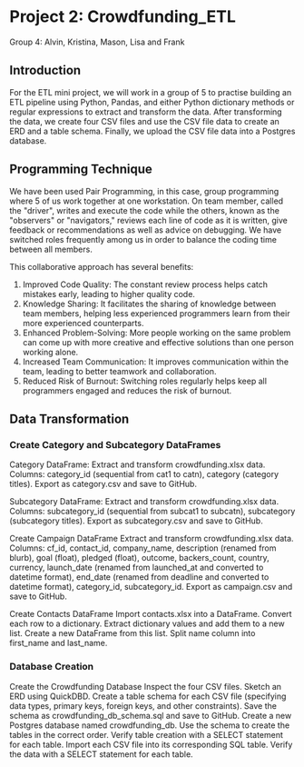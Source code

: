 # Project 2: Crowdfunding_ETL

Group 4: Alvin, Kristina, Mason, Lisa and Frank

## Introduction

For the ETL mini project, we will work in a group of 5 to practise building an ETL pipeline using Python, Pandas, and either Python dictionary methods or regular expressions to extract and transform the data. After transforming the data, we create four CSV files and use the CSV file data to create an ERD and a table schema. Finally, we upload the CSV file data into a Postgres database.

## Programming Technique

We have been used Pair Programming, in this case, group programming where 5 of us work together at one workstation. On team member, called the "driver", writes and execute the code while the others, known as the "observers" or "navigators," reviews each line of code as it is written, give feedback or recommendations as well as advice on debugging. We have switched roles frequently among us in order to balance the coding time between all members.

This collaborative approach has several benefits:
  1. Improved Code Quality: The constant review process helps catch mistakes early, leading to higher quality code.
  2. Knowledge Sharing: It facilitates the sharing of knowledge between team members, helping less experienced programmers learn from their more experienced counterparts.
  3. Enhanced Problem-Solving: More people working on the same problem can come up with more creative and effective solutions than one person working alone.
  4. Increased Team Communication: It improves communication within the team, leading to better teamwork and collaboration.
  5. Reduced Risk of Burnout: Switching roles regularly helps keep all programmers engaged and reduces the risk of burnout.

## Data Transformation 

### Create Category and Subcategory DataFrames

Category DataFrame:
  Extract and transform crowdfunding.xlsx data.
  Columns: category_id (sequential from cat1 to catn), category (category titles).
  Export as category.csv and save to GitHub.
  
Subcategory DataFrame:
  Extract and transform crowdfunding.xlsx data.
  Columns: subcategory_id (sequential from subcat1 to subcatn), subcategory (subcategory titles).
  Export as subcategory.csv and save to GitHub.
  
Create Campaign DataFrame
  Extract and transform crowdfunding.xlsx data.
  Columns:
      cf_id, contact_id, company_name, description (renamed from blurb), goal (float), pledged (float), outcome, backers_count, country, 
      currency, launch_date (renamed from launched_at and converted to datetime format), 
      end_date (renamed from deadline and converted to datetime format), category_id, subcategory_id.
  Export as campaign.csv and save to GitHub.
  
Create Contacts DataFrame
  Import contacts.xlsx into a DataFrame.
    Convert each row to a dictionary.
    Extract dictionary values and add them to a new list.
    Create a new DataFrame from this list.
    Split name column into first_name and last_name.

### Database Creation

  Create the Crowdfunding Database
    Inspect the four CSV files.
    Sketch an ERD using QuickDBD.
    Create a table schema for each CSV file (specifying data types, primary keys, foreign keys, and other constraints).
    Save the schema as crowdfunding_db_schema.sql and save to GitHub.
    Create a new Postgres database named crowdfunding_db.
    Use the schema to create the tables in the correct order.
    Verify table creation with a SELECT statement for each table.
    Import each CSV file into its corresponding SQL table.
    Verify the data with a SELECT statement for each table.
